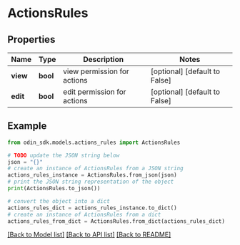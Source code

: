 # ActionsRules


## Properties

Name | Type | Description | Notes
------------ | ------------- | ------------- | -------------
**view** | **bool** | view permission for actions | [optional] [default to False]
**edit** | **bool** | edit permission for actions | [optional] [default to False]

## Example

```python
from odin_sdk.models.actions_rules import ActionsRules

# TODO update the JSON string below
json = "{}"
# create an instance of ActionsRules from a JSON string
actions_rules_instance = ActionsRules.from_json(json)
# print the JSON string representation of the object
print(ActionsRules.to_json())

# convert the object into a dict
actions_rules_dict = actions_rules_instance.to_dict()
# create an instance of ActionsRules from a dict
actions_rules_from_dict = ActionsRules.from_dict(actions_rules_dict)
```
[[Back to Model list]](../README.md#documentation-for-models) [[Back to API list]](../README.md#documentation-for-api-endpoints) [[Back to README]](../README.md)


